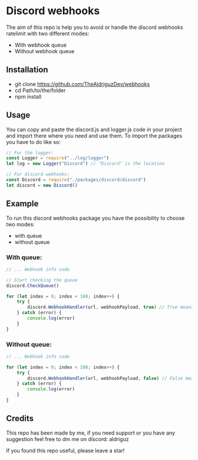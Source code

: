 # Discord webhooks
The aim of this repo is help you to avoid or handle the discord webhooks ratelimit with two different modes: 
- With webhook queue
- Without webhook queue

## Installation
- git clone https://github.com/TheAldriguzDev/webhooks
- cd Path/to/the/folder
- npm install

## Usage
You can copy and paste the discord.js and logger.js code in your project and import there where you need and use them.
To import the packages you have to do like so:

```javascript
// For the logger:
const Logger = require("../log/logger")
let log = new Logger("Discord") // "Discord" is the location

// For discord webhooks:
const Discord = require("./packages/discord/discord")
let discord = new Discord()
```

## Example
To run this discord webhooks package you have the possibility to choose two modes:
- with queue
- without queue

### With queue:
```javascript
// ... Webhook info code

// Start checking the queue
discord.CheckQueue()

for (let index = 0; index < 100; index++) {
    try {
        discord.WebhookHandler(url, webhookPayload, true) // True means queue on
    } catch (error) {
        console.log(error)
    }
}
```

### Without queue:
```javascript
// ... Webhook info code

for (let index = 0; index < 100; index++) {
    try {
        discord.WebhookHandler(url, webhookPayload, false) // False means queue off
    } catch (error) {
        console.log(error)
    }
}
```

## Credits
This repo has been made by me, if you need support or you have any suggestion feel free to dm me on discord: aldriguz

If you found this repo useful, please leave a star!
